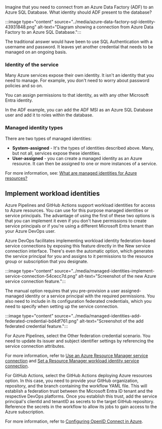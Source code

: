 Imagine that you need to connect from an Azure Data Factory (ADF) to an Azure SQL Database. What identity should ADF present to the database?<br>

:::image type="content" source="../media/azure-data-factory-sql-identity-43931848.png" alt-text="Diagram showing a connection from Azure Data Factory to an Azure SQL Database.":::


The traditional answer would have been to use SQL Authentication with a username and password. It leaves yet another credential that needs to be managed on an ongoing basis.

### Identity of the service

Many Azure services expose their own identity. It isn't an identity that you need to manage. For example, you don't need to worry about password policies and so on.

You can assign permissions to that identity, as with any other Microsoft Entra identity.

In the ADF example, you can add the ADF MSI as an Azure SQL Database user and add it to roles within the database.

### Managed identity types

There are two types of managed identities:

 -  **System-assigned** \- It's the types of identities described above. Many, but not all, services expose these identities.
 -  **User-assigned** \- you can create a managed identity as an Azure resource. It can then be assigned to one or more instances of a service.

For more information, see: [What are managed identities for Azure resources?](/entra/identity/managed-identities-azure-resources/overview)

## Implement workload identities

Azure Pipelines and GitHub Actions support workload identities for access to Azure resources. You can use for this purpose managed identities or service principals. The advantage of using the first of these two options is that you can implement it even if you don't have permissions to create service principals or if you're using a different Microsoft Entra tenant than your Azure DevOps user.

Azure DevOps facilitates implementing workload identity federation-based service connections by exposing this feature directly in the New service connection interface. There's even the automatic option, which generates the service principal for you and assigns to it permissions to the resource group or subscription that you designate.

:::image type="content" source="../media/managed-identities-implement-service-connection-54cecc7d.png" alt-text="Screenshot of the new Azure service connection feature.":::


The manual option requires that you pre-provision a user assigned-managed identity or a service principal with the required permissions. You also need to include in its configuration federated credentials, which you need to specify when setting up the service connection.

:::image type="content" source="../media/managed-identities-add-federated-credential-bd4df761.png" alt-text="Screenshot of the add federated credential feature.":::


For Azure Pipelines, select the Other federation credential scenario. You need to update its issuer and subject identifier settings by referencing the service connection attributes.

For more information, refer to [Use an Azure Resource Manager service connection](/azure/devops/pipelines/library/connect-to-azure) and [Set a Resource Manager workload identity service connection](/azure/devops/pipelines/release/configure-workload-identity).

For GitHub Actions, select the GitHub Actions deploying Azure resources option. In this case, you need to provide your GitHub organization, repository, and the branch containing the workflow YAML file. This will establish a federation trust between the Microsoft Entra ID tenant and the respective DevOps platforms. Once you establish this trust, add the service principal's clientId and tenantID as secrets to the target GitHub repository. Reference the secrets in the workflow to allow its jobs to gain access to the Azure subscription.

For more information, refer to [Configuring OpenID Connect in Azure](https://docs.github.com/en/actions/deployment/security-hardening-your-deployments/configuring-openid-connect-in-azure).
